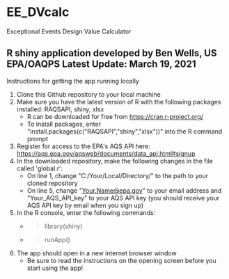 # EE_DVcalc
Exceptional Events Design Value Calculator

R shiny application developed by Ben Wells, US EPA/OAQPS
Latest Update: March 19, 2021
--------------------------------------------------------

Instructions for getting the app running locally
1) Clone this Github repository to your local machine
2) Make sure you have the latest version of R with the following packages installed: RAQSAPI, shiny, xlsx
   - R can be downloaded for free from https://cran.r-project.org/
   - To install packages, enter "install.packages(c("RAQSAPI","shiny","xlsx"))" into the R command prompt
4) Register for access to the EPA's AQS API here: https://aqs.epa.gov/aqsweb/documents/data_api.html#signup
5) In the downloaded repository, make the following changes in the file called 'global.r':
   - On line 1, change "C:/Your/Local/Directory/" to the path to your cloned repository
   - On line 5, change "Your.Name@epa.gov" to your email address and "Your_AQS_API_key" to your AQS API key
     (you should receive your AQS API key by email when you sign up)
6) In the R console, enter the following commands:
   - > library(shiny)
   - > runApp()
7) The app should open in a new internet browser window
   - Be sure to read the instructions on the opening screen before you start using the app!
